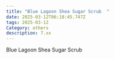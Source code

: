 ```yaml
---
title: "Blue Lagoon Shea Sugar Scrub  "
date: 2025-03-12T06:18:45.747Z
tags: 2025-03-12
Category: others
description: 7.xx
---
```

Blue Lagoon Shea Sugar Scrub